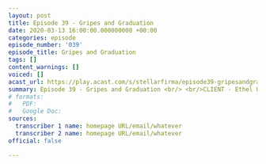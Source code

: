 ```yaml
---
layout: post
title: Episode 39 - Gripes and Graduation
date: 2020-03-13 16:00:00.000000000 +00:00
categories: episode
episode_number: '039'
episode_title: Gripes and Graduation
tags: []
content_warnings: []
voiced: []
acast_url: https://play.acast.com/s/stellarfirma/episode39-gripesandgraduation
summary: Episode 39 - Gripes and Graduation <br/> <br/>CLIENT - Ethel Unction Yeems <br/> <br/>The client(s) is/are interested in a planet for the ongoing education and social development of young sentient lifeforms, whether they like it or not.
# formats:
#   PDF: 
#   Google Doc: 
sources:
  transcriber 1 name: homepage URL/email/whatever
  transcriber 2 name: homepage URL/email/whatever
official: false

---
```


